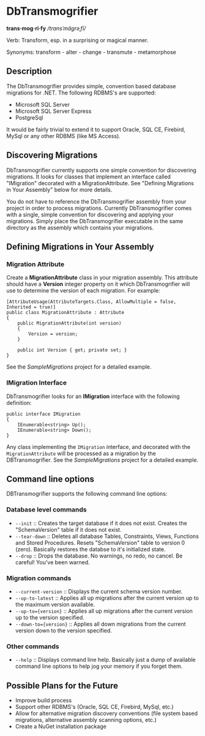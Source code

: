 ﻿DbTransmogrifier
================

**trans·mog·ri·fy** */transˈmägrəˌfī/*

Verb: Transform, esp. in a surprising or magical manner.

Synonyms: transform - alter - change - transmute - metamorphose

Description
-----------

The DbTransmogrifier provides simple, convention based database migrations for .NET.  The following RDBMS's are supported:

* Microsoft SQL Server
* Microsoft SQL Server Express
* PostgreSql

It would be fairly trivial to extend it to support Oracle, SQL CE, Firebird, MySql or any other RDBMS (like MS Access).

Discovering Migrations
----------------------

DbTransmogrifier currently supports one simple convention for discovering migrations.  It looks for classes that implement an interface called "IMigration" decorated with a MigrationAttribute.  See "Defining Migrations in Your Assembly" below for more details.

You do not have to reference the DbTransmogrifier assembly from your project in order to process migrations.  Currently DbTransmogrifier comes with a single, simple convention for discovering and applying your migrations.  Simply place the DbTransmogrifier executable in the same directory as the assembly which contains your migrations.


Defining Migrations in Your Assembly
------------------------------------

### Migration Attribute

Create a **MigrationAttribute** class in your migration assembly.  This attribute should have a **Version** integer property on it which DbTransmogrifier will use to determine the version of each migration.  For example:

```
[AttributeUsage(AttributeTargets.Class, AllowMultiple = false, Inherited = true)]
public class MigrationAttribute : Attribute
{
	public MigrationAttribute(int version)
	{
		Version = version;
	}

	public int Version { get; private set; }
}
```

See the *SampleMigrations* project for a detailed example.

### IMigration Interface

DbTransmogrifier looks for an **IMigration** interface with the following definition:

```
public interface IMigration
{
	IEnumerable<string> Up();
	IEnumerable<string> Down();
}
```

Any class implementing the ```IMigration``` interface, and decorated with the ```MigrationAttribute``` will be processed as a migration by the DBTransmogrifier. See the *SampleMigrations* project for a detailed example.

Command line options
------------------------------------

DBTransmogrifier supports the following command line options:

### Database level commands

* ```--init``` :: Creates the target database if it does not exist. Creates the "SchemaVersion" table if it does not exist.
* ```--tear-down``` :: Deletes all database Tables, Constraints, Views, Functions and Stored Procedures. Resets "SchemaVersion" table to version 0 (zero).  Basically restores the databse to it's initialized state.
* ```--drop``` :: Drops the database. No warnings, no redo, no cancel.  Be careful! You've been warned.

### Migration commands

* ```--current-version``` :: Displays the current schema version number.
* ```--up-to-latest``` :: Applies all up migrations after the current version up to the maximum version available.
* ```--up-to={version}``` :: Applies all up migrations after the current version up to the version specified.
* ```--down-to={version}``` :: Applies all down migrations from the current version down to the version specified.

### Other commands

* ```--help``` :: Displays command line help. Basically just a dump of available command line options to help jog your memory if you forget them.

Possible Plans for the Future
-----------------------------

* Improve build process
* Support other RDBMS's (Oracle, SQL CE, Firebird, MySql, etc.)
* Allow for alternative migration discovery conventions (file system based migrations, alternative assembly scanning options, etc.)
* Create a NuGet installation package